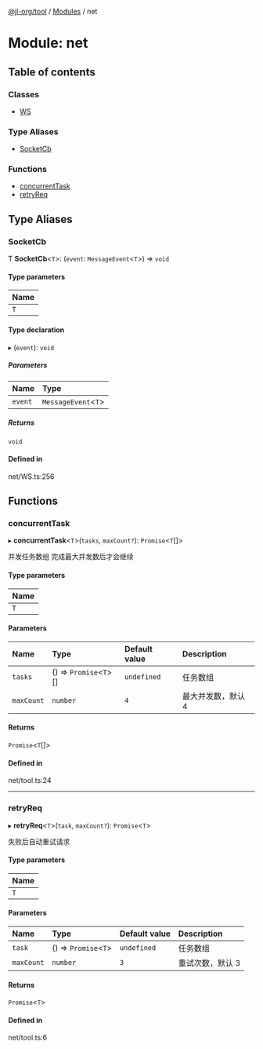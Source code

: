 [@jl-org/tool](../README.md) / [Modules](../modules.md) / net

# Module: net

## Table of contents

### Classes

- [WS](../classes/net.WS.md)

### Type Aliases

- [SocketCb](net.md#socketcb)

### Functions

- [concurrentTask](net.md#concurrenttask)
- [retryReq](net.md#retryreq)

## Type Aliases

### SocketCb

Ƭ **SocketCb**\<`T`\>: (`event`: `MessageEvent`\<`T`\>) => `void`

#### Type parameters

| Name |
| :------ |
| `T` |

#### Type declaration

▸ (`event`): `void`

##### Parameters

| Name | Type |
| :------ | :------ |
| `event` | `MessageEvent`\<`T`\> |

##### Returns

`void`

#### Defined in

net/WS.ts:256

## Functions

### concurrentTask

▸ **concurrentTask**\<`T`\>(`tasks`, `maxCount?`): `Promise`\<`T`[]\>

并发任务数组 完成最大并发数后才会继续

#### Type parameters

| Name |
| :------ |
| `T` |

#### Parameters

| Name | Type | Default value | Description |
| :------ | :------ | :------ | :------ |
| `tasks` | () => `Promise`\<`T`\>[] | `undefined` | 任务数组 |
| `maxCount` | `number` | `4` | 最大并发数，默认 4 |

#### Returns

`Promise`\<`T`[]\>

#### Defined in

net/tool.ts:24

___

### retryReq

▸ **retryReq**\<`T`\>(`task`, `maxCount?`): `Promise`\<`T`\>

失败后自动重试请求

#### Type parameters

| Name |
| :------ |
| `T` |

#### Parameters

| Name | Type | Default value | Description |
| :------ | :------ | :------ | :------ |
| `task` | () => `Promise`\<`T`\> | `undefined` | 任务数组 |
| `maxCount` | `number` | `3` | 重试次数，默认 3 |

#### Returns

`Promise`\<`T`\>

#### Defined in

net/tool.ts:6
